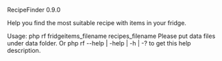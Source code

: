 RecipeFinder 0.9.0

Help you find the most suitable recipe with items in your fridge.

Usage:
  php rf fridgeitems_filename recipes_filename
Please put data files under data folder.
Or
  php rf --help | -help | -h | -?
to get this help description.
